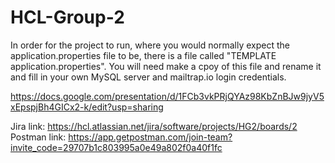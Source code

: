 # HCL-Group-2

In order for the project to run, where you would normally expect the application.properties file to be, there is a file called "TEMPLATE application.properties". You will need make a cpoy of this file and rename it and fill in your own MySQL server and mailtrap.io login credentials.

https://docs.google.com/presentation/d/1FCb3vkPRjQYAz98KbZnBJw9jyV5xEpspjBh4GICx2-k/edit?usp=sharing

Jira link: https://hcl.atlassian.net/jira/software/projects/HG2/boards/2
Postman link: https://app.getpostman.com/join-team?invite_code=29707b1c803995a0e49a802f0a40f1fc
